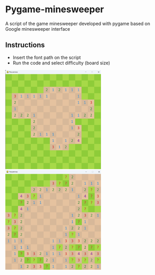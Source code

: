 # Pygame-minesweeper
A script of the game minesweeper developed with pygame based on Google minesweeper interface

## Instructions
- Insert the font path on the script
- Run the code and select difficulty (board size)

<img src="images/Minesweeper1.png" alt="Minesweeper1" width="300"/>

<img src="images/Minesweeper2.png" alt="Minesweeper2" width="300"/>

